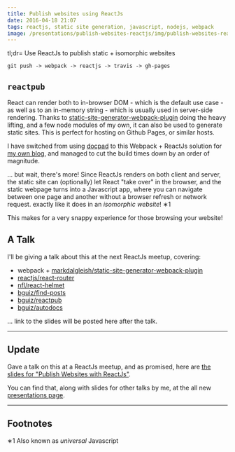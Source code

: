 ```yaml
---
title: Publish websites using ReactJs
date: 2016-04-18 21:07
tags: reactjs, static site generation, javascript, nodejs, webpack
image: /presentations/publish-websites-reactjs/img/publish-websites-reactjs-orly-book-cover.png
---
```


tl;dr= Use ReactJs to publish static + isomorphic websites

`git push -> webpack -> reactjs -> travis -> gh-pages`

## `reactpub`

React can render both to in-browser DOM -
which is the default use case -
as well as to an in-memory string -
which is usually used in server-side rendering.
Thanks to
[static-site-generator-webpack-plugin](https://github.com/markdalgleish/static-site-generator-webpack-plugin)
doing the heavy lifting,
and a few node modules of my own,
it can also be used to generate static sites.
This is perfect for hosting on Github Pages,
or similar hosts.

I have switched from using
[docpad](https://github.com/docpad/docpad)
to this Webpack + ReactJs solution for
[my own blog](http://blog.bguiz.com),
and managed to cut the build times down by an order of magnitude.

... but wait, there's more!
Since ReactJs renders on both client and server,
the static site can (optionally)
let React "take over" in the browser,
and the static webpage
turns into a Javascript app,
where you can navigate between one page and another
without a browser refresh or network request.
exactly like it does in an *isomorphic website*! &lowast;1

This makes for a very snappy experience
for those browsing your website!

## A Talk

I'll be giving a talk about this at the next ReactJs meetup, covering:

- webpack + [markdalgleish/static-site-generator-webpack-plugin](https://github.com/markdalgleish/static-site-generator-webpack-plugin)
- [reactjs/react-router](https://github.com/reactjs/react-router)
- [nfl/react-helmet](https://github.com/nfl/react-helmet)
- [bguiz/find-posts](https://github.com/bguiz/find-posts)
- [bguiz/reactpub](https://github.com/bguiz/reactpub)
- [bguiz/autodocs](https://github.com/bguiz/autodocs)

... link to the slides will be posted here after the talk.

----

## Update

Gave a talk on this at a ReactJs meetup,
and as promised, here are
[the slides for "Publish Websites with ReactJs"](/presentations/publish-websites-reactjs/ "Slides for Publish Websites with ReactJs").

You can find that, along with slides for other talks by me,
at the all new [presentations page](/presentations/ "Presentations by Brendan Graetz").

----

## Footnotes

&lowast;1 Also known as *universal* Javascript
